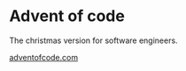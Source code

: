 # Advent of code

The christmas version for software engineers.

[adventofcode.com](https://adventofcode.com)
